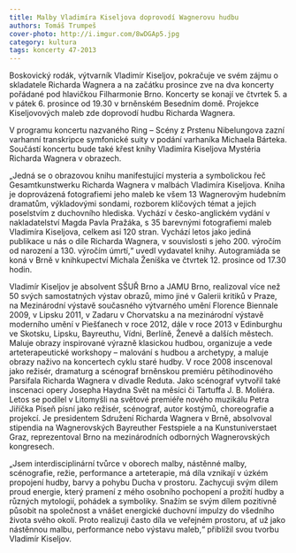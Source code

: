 ```yaml
---
title: Malby Vladimíra Kiseljova doprovodí Wagnerovu hudbu
authors: Tomáš Trumpeš
cover-photo: http://i.imgur.com/8wDGAp5.jpg
category: kultura
tags: koncerty 47-2013
---
```


Boskovický rodák, výtvarník Vladimír Kiseljov, pokračuje ve svém zájmu o skladatele Richarda Wagnera a na začátku prosince zve na dva koncerty pořádané pod hlavičkou Filharmonie Brno. Koncerty se konají ve čtvrtek 5. a v pátek 6. prosince od 19.30 v brněnském Besedním domě. Projekce Kiseljovových maleb zde doprovodí hudbu Richarda Wagnera.

V programu koncertu nazvaného Ring – Scény z Prstenu Nibelungova zazní varhanní transkripce symfonické suity v podání varhaníka Michaela Bárteka. Součástí koncertu bude také křest knihy Vladimíra Kiseljova Mystéria Richarda Wagnera v obrazech.

„Jedná se o obrazovou knihu manifestující mysteria a symbolickou řeč Gesamtkunstwerku Richarda Wagnera v malbách Vladimíra Kiseljova. Kniha je doprovázená fotografiemi jeho maleb ke všem 13 Wagnerovým hudebním dramatům, výkladovými sondami, rozborem klíčových témat a jejich poselstvím z duchovního hlediska. Vychází v česko-anglickém vydání v nakladatelství Magda Pavla Pražáka, s 35 barevnými fotografiemi maleb Vladimíra Kiseljova, celkem asi 120 stran. Vychází letos jako jediná publikace u nás o díle Richarda Wagnera, v souvislosti s jeho 200. výročím od narození a 130. výročím úmrtí,“ uvedl vydavatel knihy. Autogramiáda se koná v Brně v knihkupectví Michala Ženíška ve čtvrtek 12. prosince od 17.30 hodin.

Vladimír Kiseljov je absolvent SŠUŘ Brno a JAMU Brno, realizoval více než 50 svých samostatných výstav obrazů, mimo jiné v Galerii kritiků v Praze, na Mezinárodní výstavě současného výtvarného umění Florence Biennale 2009, v Lipsku 2011, v Zadaru v Chorvatsku a na mezinárodní výstavě moderního umění v Piešťanech v roce 2012, dále v roce 2013 v Edinburghu ve Skotsku, Lipsku, Bayreuthu, Vídni, Berlíně, Ženevě a dalších městech. Maluje obrazy inspirované výrazně klasickou hudbou, organizuje a vede arteterapeutické workshopy – malování s hudbou a archetypy, a maluje obrazy naživo na koncertech cyklu staré hudby. V roce 2008 inscenoval jako režisér, dramaturg a scénograf brněnskou premiéru pětihodinového Parsifala Richarda Wagnera v divadle Reduta. Jako scénograf vytvořil také inscenaci opery Josepha Haydna Svět na měsíci či Tartuffa J. B. Moliéra. Letos se podílel v Litomyšli na světové premiéře nového muzikálu Petra Jiříčka Píseň písní jako režisér, scénograf, autor kostýmů, choreografie a projekcí. Je presidentem Sdružení Richarda Wagnera v Brně, absolvoval stipendia na Wagnerovských Bayreuther Festspiele a na Kunstuniverstaet Graz, reprezentoval Brno na mezinárodních odborných Wagnerovských kongresech.

„Jsem interdisciplinární tvůrce v oborech malby, nástěnné malby, scénografie, režie, performance a arteterapie, má díla vznikají v úzkém propojení hudby, barvy a pohybu Ducha v prostoru. Zachycuji svým dílem proud energie, který pramení z mého osobního pochopení a prožití hudby a různých mytologií, pohádek a symboliky. Snažím se svým dílem pozitivně působit na společnost a vnášet energické duchovní impulzy do všedního života svého okolí. Proto realizuji často díla ve veřejném prostoru, ať už jako nástěnnou malbu, performance nebo výstavu maleb,“ přiblížil svou tvorbu Vladimír Kiseljov.